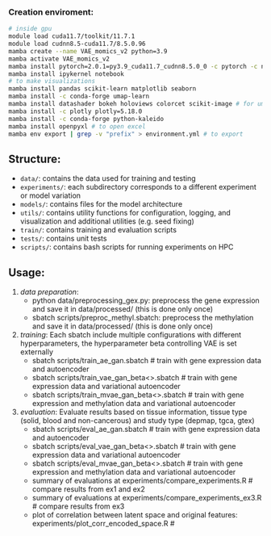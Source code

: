 ### Creation enviroment:
```bash
# inside gpu
module load cuda11.7/toolkit/11.7.1
module load cudnn8.5-cuda11.7/8.5.0.96
mamba create --name VAE_momics_v2 python=3.9
mamba activate VAE_momics_v2
mamba install pytorch=2.0.1=py3.9_cuda11.7_cudnn8.5.0_0 -c pytorch -c nvidia
mamba install ipykernel notebook
# to make visualizations
mamba install pandas scikit-learn matplotlib seaborn
mamba install -c conda-forge umap-learn
mamba install datashader bokeh holoviews colorcet scikit-image # for umap plot
mamba install -c plotly plotly=5.18.0
mamba install -c conda-forge python-kaleido
mamba install openpyxl # to open excel
mamba env export | grep -v "prefix" > environment.yml # to export 
```

## Structure:
- `data/`: contains the data used for training and testing
- `experiments/`: each subdirectory corresponds to a different experiment or model variation 
- `models/`: contains files for the model architecture
- `utils/`: contains utility functions for configuration, logging, and visualization and additional utilities (e.g. seed fixing)
- `train/`: contains training and evaluation scripts
- `tests/`: contains unit tests
- `scripts/`: contains bash scripts for running experiments on HPC

## Usage:
1. *data preparation*:
    - python data/preprocessing_gex.py: preprocess the gene expression and save it in data/processed/ (this is done only once)
    - sbatch scripts/preproc_methyl.sbatch: preprocess the methylation and save it in data/processed/ (this is done only once)
2. *training*:
    Each sbatch include multiple configurations with different hyperparameters, the hyperparameter beta controlling VAE is set externally
    - sbatch scripts/train_ae_gan.sbatch  # train with gene expression data and autoencoder
    - sbatch scripts/train_vae_gan_beta<>.sbatch # train with gene expression data and variational autoencoder
    - sbatch scripts/train_mvae_gan_beta<>.sbatch  # train with gene expression and methylation data and variational autoencoder
3. *evaluation*: 
    Evaluate results based on tissue information, tissue type (solid, blood and non-cancerous) and study type (depmap, tgca, gtex)
    - sbatch scripts/eval_ae_gan.sbatch  # train with gene expression data and autoencoder
    - sbatch scripts/eval_vae_gan_beta<>.sbatch # train with gene expression data and variational autoencoder
    - sbatch scripts/eval_mvae_gan_beta<>.sbatch  # train with gene expression and methylation data and variational autoencoder
    - summary of evaluations at experiments/compare_experiments.R # compare results from ex1 and ex2
    - summary of evaluations at experiments/compare_experiments_ex3.R # compare results from ex3
    - plot of correlation between latent space and original features: experiments/plot_corr_encoded_space.R # 

